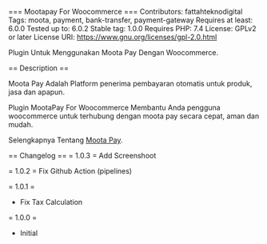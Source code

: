 === Mootapay For Woocommerce ===
Contributors: fattahteknodigital
Tags: moota, payment, bank-transfer, payment-gateway
Requires at least: 6.0.0
Tested up to: 6.0.2
Stable tag: 1.0.0
Requires PHP: 7.4
License: GPLv2 or later
License URI: https://www.gnu.org/licenses/gpl-2.0.html

Plugin Untuk Menggunakan Moota Pay Dengan Woocommerce.

== Description ==

Moota Pay Adalah Platform penerima pembayaran otomatis untuk produk, jasa dan apapun.

Plugin MootaPay For Woocommerce Membantu Anda pengguna woocommerce untuk terhubung dengan moota pay secara cepat, aman dan mudah.

Selengkapnya Tentang [Moota Pay](https://mootapay.com).

== Changelog ==
= 1.0.3 =
Add Screenshoot

= 1.0.2 =
Fix Github Action (pipelines)

= 1.0.1 =
* Fix Tax Calculation

= 1.0.0 =
* Initial
